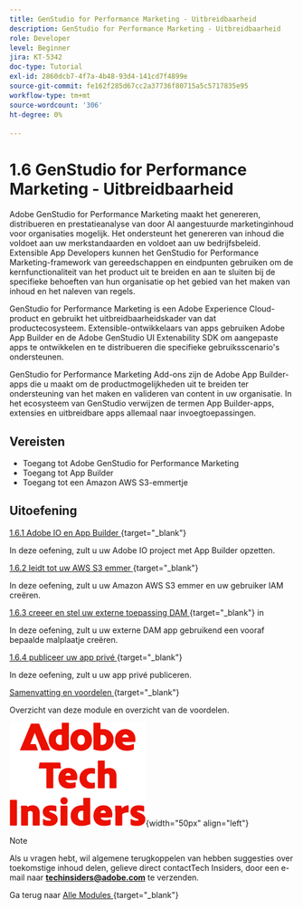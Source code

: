 ```yaml
---
title: GenStudio for Performance Marketing - Uitbreidbaarheid
description: GenStudio for Performance Marketing - Uitbreidbaarheid
role: Developer
level: Beginner
jira: KT-5342
doc-type: Tutorial
exl-id: 2860dcb7-4f7a-4b48-93d4-141cd7f4899e
source-git-commit: fe162f285d67cc2a37736f80715a5c5717835e95
workflow-type: tm+mt
source-wordcount: '306'
ht-degree: 0%

---
```


# 1.6 GenStudio for Performance Marketing - Uitbreidbaarheid

Adobe GenStudio for Performance Marketing maakt het genereren, distribueren en prestatieanalyse van door AI aangestuurde marketinginhoud voor organisaties mogelijk. Het ondersteunt het genereren van inhoud die voldoet aan uw merkstandaarden en voldoet aan uw bedrijfsbeleid. Extensible App Developers kunnen het GenStudio for Performance Marketing-framework van gereedschappen en eindpunten gebruiken om de kernfunctionaliteit van het product uit te breiden en aan te sluiten bij de specifieke behoeften van hun organisatie op het gebied van het maken van inhoud en het naleven van regels.

GenStudio for Performance Marketing is een Adobe Experience Cloud-product en gebruikt het uitbreidbaarheidskader van dat productecosysteem. Extensible-ontwikkelaars van apps gebruiken Adobe App Builder en de Adobe GenStudio UI Extenability SDK om aangepaste apps te ontwikkelen en te distribueren die specifieke gebruiksscenario&#39;s ondersteunen.

GenStudio for Performance Marketing Add-ons zijn de Adobe App Builder-apps die u maakt om de productmogelijkheden uit te breiden ter ondersteuning van het maken en valideren van content in uw organisatie. In het ecosysteem van GenStudio verwijzen de termen App Builder-apps, extensies en uitbreidbare apps allemaal naar invoegtoepassingen.

## Vereisten

- Toegang tot Adobe GenStudio for Performance Marketing
- Toegang tot App Builder
- Toegang tot een Amazon AWS S3-emmertje

## Uitoefening

[ 1.6.1 Adobe IO en App Builder ](./ex1.md){target="_blank"}

In deze oefening, zult u uw Adobe IO project met App Builder opzetten.

[ 1.6.2 leidt tot uw AWS S3 emmer ](./ex2.md){target="_blank"}

In deze oefening, zult u uw Amazon AWS S3 emmer en uw gebruiker IAM creëren.

[ 1.6.3 creeer en stel uw externe toepassing DAM ](./ex3.md){target="_blank"} in

In deze oefening, zult u uw externe DAM app gebruikend een vooraf bepaalde malplaatje creëren.

[ 1.6.4 publiceer uw app privé ](./ex4.md){target="_blank"}

In deze oefening, zult u uw app privé publiceren.

[ Samenvatting en voordelen ](./summary.md){target="_blank"}

Overzicht van deze module en overzicht van de voordelen.

![ Indexen van de Tech ](./../../../assets/images/techinsiders.png){width="50px" align="left"}

>[!NOTE]
>
>Als u vragen hebt, wil algemene terugkoppelen van hebben suggesties over toekomstige inhoud delen, gelieve direct contactTech Insiders, door een e-mail naar **techinsiders@adobe.com** te verzenden.

Ga terug naar [ Alle Modules ](../../../overview.md){target="_blank"}
